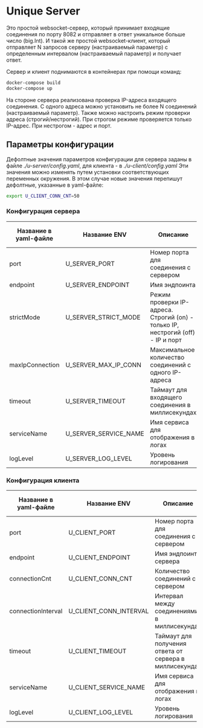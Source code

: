 # Unique Server

Это простой websocket-сервер, который принимает входящие соединения по порту 8082 и отправляет в ответ уникальное больше число (big.Int). И такой же простой websocket-клиент, который отправляет N запросов серверу (настраиваемый параметр) с определенным интервалом (настраиваемый параметр) и получает ответ.

Сервер и клиент поднимаются в контейнерах при помощи команд:
```bash
docker-compose build
docker-compose up
```

На стороне сервера реализована проверка IP-адреса входящего соединения. С одного адреса можно установить не более N соединений (настраиваемый параметр). Также можно настроить режим проверки адреса (строгий/нестрогий). При строгом режиме проверяется только IP-адрес. При нестрогом - адрес и порт.

## Параметры конфигурации
Дефолтные значения параметров конфигурации для сервера заданы в файле *./u-server/config.yaml*, для клиента - в *./u-client/config.yaml*
Эти значения можно изменять путем установки соответствующих переменных окружения. В этом случае новые значения перепишут дефолтные, указанные в yaml-файле:
```bash
export U_CLIENT_CONN_CNT=50
```

### Конфигурация сервера
| Название в yaml-файле | Название ENV          | Описание                                                                         | Значение по умолчанию |
|-----------------------|-----------------------|---------------------------------------------------------------------------------|------------------------|
| port                  | U_SERVER_PORT         | Номер порта для соединения с сервером                                           | 8082                   |
| endpoint              | U_SERVER_ENDPOINT     | Имя эндпоинта                                                                   | "/wss"                 |
| strictMode            | U_SERVER_STRICT_MODE  | Режим проверки IP-адреса. Строгий (on) - только IP, нестрогий (off) - IP и порт | "off"                  |
| maxIpConnection       | U_SERVER_MAX_IP_CONN  | Максимальное количество соединений с одного IP-адреса                           | 1                      |
| timeout               | U_SERVER_TIMEOUT      | Таймаут для входящего соединения в миллисекундах                                | 5000                   |
| serviceName           | U_SERVER_SERVICE_NAME | Имя сервиса для отображения в логах                                             | "u-server"             |
| logLevel              | U_SERVER_LOG_LEVEL    | Уровень логирования                                                             | "Debug"                |

### Конфигурация клиента
| Название в yaml-файле    | Название ENV               | Описание                                                 | Значение по умолчанию  |
|--------------------------|----------------------------|----------------------------------------------------------|------------------------|
| port                     | U_CLIENT_PORT              | Номер порта для соединения с сервером                    | 8082                   |
| endpoint                 | U_CLIENT_ENDPOINT          | Имя эндпоинта сервера                                    | "/wss"                 |
| connectionCnt            | U_CLIENT_CONN_CNT          | Количество соединений с сервером                         | 10                     |
| connectionInterval       | U_CLIENT_CONN_INTERVAL     | Интервал между соединениями в миллисекундах              | 100                    |
| timeout                  | U_CLIENT_TIMEOUT           | Таймаут для получения ответа от сервера в миллисекундах  | 5000                   |
| serviceName              | U_CLIENT_SERVICE_NAME      | Имя сервиса для отображения в логах                      | "u-client"             |
| logLevel                 | U_CLIENT_LOG_LEVEL         | Уровень логирования                                      | "Debug"                |
